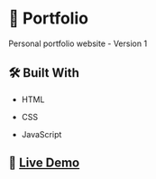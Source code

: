 # :seedling: Portfolio

Personal portfolio website - Version 1

## :hammer_and_wrench: Built With 

- HTML

- CSS

- JavaScript

## :rocket: <a href="https://popol2411.github.io/portfolio-website/">Live Demo</a> 
